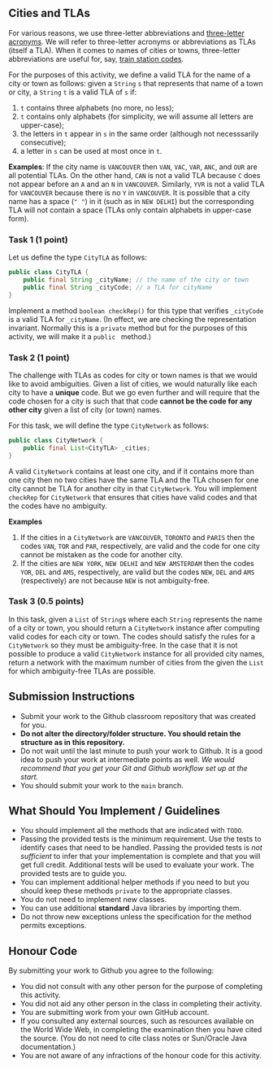 ## Cities and TLAs

For various reasons, we use three-letter abbreviations and [three-letter acronyms](https://en.wikipedia.org/wiki/Three-letter_acronym). We will refer to three-letter acronyms or abbreviations as TLAs (itself a TLA). When it comes to names of cities or towns, three-letter abbreviations are useful for, say, [train station codes](https://en.wikipedia.org/wiki/List_of_IATA-indexed_railway_stations).

For the purposes of this activity, we define a valid TLA for the name of a city or town as follows: given a `String` `s` that represents that name of a town or city, a `String` `t` is a valid TLA of `s` if:

1. `t` contains three alphabets (no more, no less);
2. `t` contains only alphabets (for simplicity, we will assume all letters are upper-case);
3. the letters in `t` appear in `s` in the same order (although not necesssarily consecutive);
4. a letter in `s` can be used at most once in `t`.

**Examples**: If the city name is `VANCOUVER` then `VAN`, `VAC`, `VAR`, `ANC`, and `OUR` are all potential TLAs. On the other hand, `CAN` is not a valid TLA because `C` does not appear before an `A` and an `N` in `VANCOUVER`. Similarly, `YVR` is not a valid TLA for `VANCOUVER` because there is no `Y` in `VANCOUVER`. It is possible that a city name has a space (`" "`) in it (such as in `NEW DELHI`) but the corresponding TLA will not contain a space (TLAs only contain alphabets in upper-case form).

### Task 1 (1 point)

Let us define the type `CityTLA` as follows:

```java
public class CityTLA {
    public final String _cityName; // the name of the city or town
    public final String _cityCode; // a TLA for cityName
}
```

Implement a method `boolean checkRep()` for this type that verifies `_cityCode` is a valid TLA for `_cityName`. (In effect, we are checking the representation invariant. Normally this is a `private` method but for the purposes of this activity, we will make it a `public ` method.)

### Task 2 (1 point)

The challenge with TLAs as codes for city or town names is that we would like to avoid ambiguities. Given a list of cities, we would naturally like each city to have a **unique** code. But we go even further and will require that the code chosen for a city is such that that code **cannot be the code for any other city** given a list of city (or town) names.

For this task, we will define the type `CityNetwork` as follows:

```java
public class CityNetwork {
    public final List<CityTLA> _cities;
}
```

A valid `CityNetwork` contains at least one city, and if it contains more than one city then no two cities have the same TLA and the TLA chosen for one city cannot be TLA for another city in that `CityNetwork`. You will implement `checkRep` for `CityNetwork` that ensures that cities have valid codes and that the codes have no ambiguity. 

**Examples**

1. If the cities in a `CityNetwork` are `VANCOUVER`, `TORONTO` and `PARIS` then the codes `VAN`, `TOR` and `PAR`, respectively, are valid and the code for one city cannot be mistaken as the code for another city.
2. If the cities are `NEW YORK`, `NEW DELHI` and `NEW AMSTERDAM` then the codes `YOR`, `DEL` and `AMS`, respectively, are valid but the codes `NEW`, `DEL` and `AMS` (respectively) are not because `NEW` is not ambiguity-free.

### Task 3 (0.5 points)

In this task, given a `List` of `String`s where each `String` represents the name of a city or town, you should return a `CityNetwork` instance after computing valid codes for each city or town. The codes should satisfy the rules for a `CityNetwork` so they must be ambiguity-free. In the case that it is not possible to produce a valid `CityNetwork` instance for all provided city names, return a network with the maximum number of cities from the given the `List` for which ambiguity-free TLAs are possible.

## Submission Instructions

+ Submit your work to the Github classroom repository that was created for you.
+ **Do not alter the directory/folder structure. You should retain the structure as in this repository.**
+ Do not wait until the last minute to push your work to Github. It is a good idea to push your work at intermediate points as well. _We would recommend that you get your Git and Github workflow set up at the start._
+ You should submit your work to the `main` branch.

## What Should You Implement / Guidelines

+ You should implement all the methods that are indicated with `TODO`.
+ Passing the provided tests is the minimum requirement. Use the tests to identify cases that need to be handled. Passing the provided tests is *not sufficient* to infer that your implementation is complete and that you will get full credit. Additional tests will be used to evaluate your work. The provided tests are to guide you.
+ You can implement additional helper methods if you need to but you should keep these methods `private` to the appropriate classes.
+ You do not need to implement new classes.
+ You can use additional **standard** Java libraries by importing them.
+ Do not throw new exceptions unless the specification for the method permits exceptions.

## Honour Code

By submitting your work to Github you agree to the following:

+ You did not consult with any other person for the purpose of completing this activity.
+ You did not aid any other person in the class in completing their activity.
+ You are submitting work from your own GitHub account.
+ If you consulted any external sources, such as resources available on the World Wide Web, in completing the examination then you have cited the source. (You do not need to cite class notes or Sun/Oracle Java documentation.)
+ You are not aware of any infractions of the honour code for this activity.